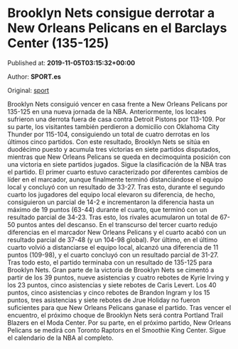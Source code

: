 
# Brooklyn Nets consigue derrotar a New Orleans Pelicans en el Barclays Center (135-125)

Published at: **2019-11-05T03:15:32+00:00**

Author: **SPORT.es**

Original: [sport](https://www.sport.es/es/noticias/nba/brooklyn-nets-consigue-derrotar-a-new-orleans-pelicans-en-el-barclays-center-135-125-7714779)

Brooklyn Nets consiguió vencer en casa frente a New Orleans Pelicans por 135-125 en una nueva jornada de la NBA. Anteriormente, los locales sufrieron una derrota fuera de casa contra Detroit Pistons por 113-109. Por su parte, los visitantes también perdieron a domicilio con Oklahoma City Thunder por 115-104, consiguiendo un total de cuatro derrotas en los últimos cinco partidos. Con este resultado, Brooklyn Nets se sitúa en duodécimo puesto y acumula tres victorias en siete partidos disputados, mientras que New Orleans Pelicans se queda en decimoquinta posición con una victoria en siete partidos jugados. Sigue la clasificación de la NBA tras el partido.
El primer cuarto estuvo caracterizado por diferentes cambios de líder en el marcador, aunque finalmente terminó distanciándose el equipo local y concluyó con un resultado de 33-27. Tras esto, durante el segundo cuarto los jugadores del equipo local elevaron su diferencia, de hecho, consiguieron un parcial de 14-2 e incrementaron la diferencia hasta un máximo de 19 puntos (63-44) durante el cuarto, que terminó con un resultado parcial de 34-23. Tras esto, los rivales acumularon un total de 67-50 puntos antes del descanso.
En el transcurso del tercer cuarto redujo diferencias en el marcador New Orleans Pelicans y el cuarto acabó con un resultado parcial de 37-48 (y un 104-98 global). Por último, en el último cuarto volvió a distanciarse el equipo local, alcanzó una diferencia de 11 puntos (109-98), y el cuarto concluyó con un resultado parcial de 31-27. Tras todo esto, el partido terminaba con un resultado de 135-125 para Brooklyn Nets.
Gran parte de la victoria de Brooklyn Nets se cimentó a partir de los 39 puntos, nueve asistencias y cuatro rebotes de Kyrie Irving y los 23 puntos, cinco asistencias y siete rebotes de Caris Levert. Los 40 puntos, cinco asistencias y cinco rebotes de Brandon Ingram y los 15 puntos, tres asistencias y siete rebotes de Jrue Holiday no fueron suficientes para que New Orleans Pelicans ganase el partido.
Tras vencer el encuentro, el próximo choque de Brooklyn Nets será contra Portland Trail Blazers en el Moda Center. Por su parte, en el próximo partido, New Orleans Pelicans se medirá con Toronto Raptors en el Smoothie King Center. Sigue el calendario de la NBA al completo.
